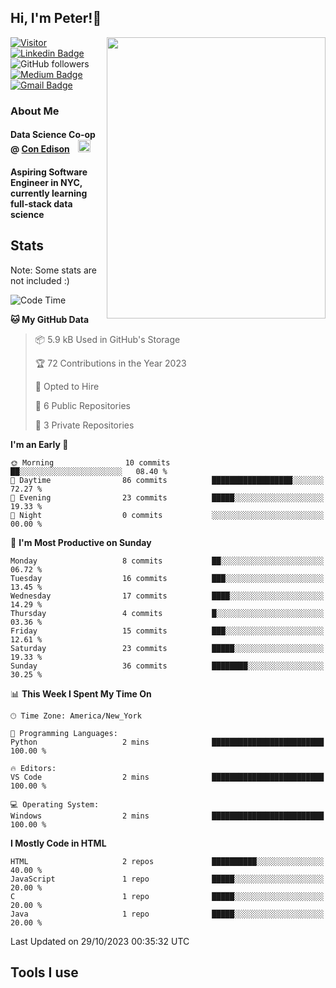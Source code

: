 <h2>Hi, I'm Peter!👋</h2>
<img align='right' src="https://i.pinimg.com/564x/9f/0c/50/9f0c50adeeabe2f0868975a79f18a040.jpg" width="350" height="450">

[![Visitor](https://komarev.com/ghpvc/?username=itspeter&style=flat-square&color=blue)](https://komarev.com/ghpvc/?username=itspeter&style=flat-square&color=blue)
[![Linkedin Badge](https://img.shields.io/badge/-Peter%20Wang-blue?style=flat&logo=Linkedin&logoColor=white&link=https://www.linkedin.com/in/itspeter/)](https://www.linkedin.com/in/itspeter/)
![GitHub followers](https://img.shields.io/github/followers/itspetah?label=Follow&style=social)
[![Medium Badge](https://img.shields.io/badge/-@itspetah-000000?style=flat&labelColor=000000&logo=Medium&link=https://medium.com/@itspetah)](https://medium.com/@itspetah)
[![Gmail Badge](https://img.shields.io/badge/-Peter-c14438?style=flat&logo=Gmail&logoColor=white&link=mailto:itspeterwang3@gmail.com)](mailto:itspeterwang3@gmail.com)

<!--[![Website Badge](https://img.shields.io/badge/-website_url-47CCCC?style=flat&logo=Google-Chrome&logoColor=white&link=website_url)](website_url) -->

### About Me
  <h4>Data Science Co-op @ <a href="https://www.coned.com/">Con Edison</a>
    <img src="https://clipground.com/images/con-edison-logo-8.gif" width="20" style="margin-left: 10px;">
  </h4>
  <h4>Aspiring Software Engineer in NYC, currently learning full-stack data science</h4>

## Stats
<p>Note: Some stats are not included :)</p>

<!--START_SECTION:waka-->
![Code Time](http://img.shields.io/badge/Code%20Time-4%20hrs%2030%20mins-blue)

**🐱 My GitHub Data** 

> 📦 5.9 kB Used in GitHub's Storage 
 > 
> 🏆 72 Contributions in the Year 2023
 > 
> 💼 Opted to Hire
 > 
> 📜 6 Public Repositories 
 > 
> 🔑 3 Private Repositories 
 > 
**I'm an Early 🐤** 

```text
🌞 Morning                10 commits          ██░░░░░░░░░░░░░░░░░░░░░░░   08.40 % 
🌆 Daytime                86 commits          ██████████████████░░░░░░░   72.27 % 
🌃 Evening                23 commits          █████░░░░░░░░░░░░░░░░░░░░   19.33 % 
🌙 Night                  0 commits           ░░░░░░░░░░░░░░░░░░░░░░░░░   00.00 % 
```
📅 **I'm Most Productive on Sunday** 

```text
Monday                   8 commits           ██░░░░░░░░░░░░░░░░░░░░░░░   06.72 % 
Tuesday                  16 commits          ███░░░░░░░░░░░░░░░░░░░░░░   13.45 % 
Wednesday                17 commits          ████░░░░░░░░░░░░░░░░░░░░░   14.29 % 
Thursday                 4 commits           █░░░░░░░░░░░░░░░░░░░░░░░░   03.36 % 
Friday                   15 commits          ███░░░░░░░░░░░░░░░░░░░░░░   12.61 % 
Saturday                 23 commits          █████░░░░░░░░░░░░░░░░░░░░   19.33 % 
Sunday                   36 commits          ████████░░░░░░░░░░░░░░░░░   30.25 % 
```


📊 **This Week I Spent My Time On** 

```text
🕑︎ Time Zone: America/New_York

💬 Programming Languages: 
Python                   2 mins              █████████████████████████   100.00 % 

🔥 Editors: 
VS Code                  2 mins              █████████████████████████   100.00 % 

💻 Operating System: 
Windows                  2 mins              █████████████████████████   100.00 % 
```

**I Mostly Code in HTML** 

```text
HTML                     2 repos             ██████████░░░░░░░░░░░░░░░   40.00 % 
JavaScript               1 repo              █████░░░░░░░░░░░░░░░░░░░░   20.00 % 
C                        1 repo              █████░░░░░░░░░░░░░░░░░░░░   20.00 % 
Java                     1 repo              █████░░░░░░░░░░░░░░░░░░░░   20.00 % 
```




 Last Updated on 29/10/2023 00:35:32 UTC
<!--END_SECTION:waka-->

## Tools I use


<!---
itspetah/itspetah is a ✨ special ✨ repository because its `README.md` (this file) appears on your GitHub profile.
You can click the Preview link to take a look at your changes.
--->
